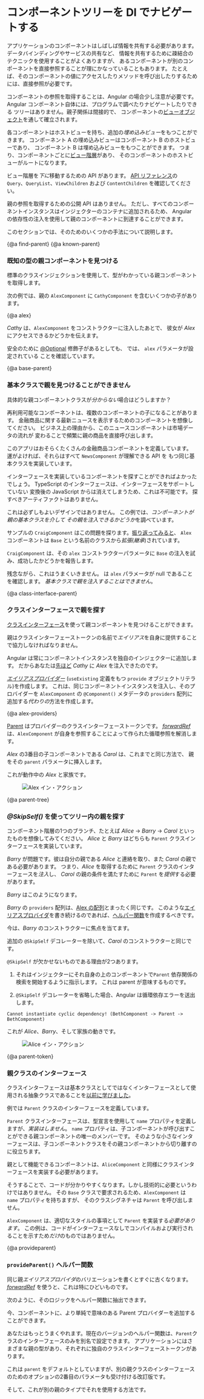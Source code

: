 # コンポーネントツリーを DI でナビゲートする

アプリケーションのコンポーネントはしばしば情報を共有する必要があります。
データバインディングやサービスの共有など、
情報を共有するために疎結合のテクニックを使用することがよくありますが、
あるコンポーネントが別のコンポーネントを直接参照することが理にかなっていることもあります。 
たとえば、そのコンポーネントの値にアクセスしたりメソッドを呼び出したりするためには、直接参照が必要です。

コンポーネントの参照を取得することは、Angular の場合少し注意が必要です。
Angular コンポーネント自体には、プログラムで調べたりナビゲートしたりできる
ツリーはありません。親子関係は間接的で、
コンポーネントの[ビューオブジェクト](guide/glossary#view)を通して確立されます。

各コンポーネントはホストビューを持ち、追加の*埋め込みビュー*をもつことができます。
コンポーネント A の埋め込みビューはコンポーネント B のホストビューであり、
コンポーネント B は埋め込みビューをもつことができます。
つまり、コンポーネントごとに[ビュー階層](guide/glossary#view-hierarchy)があり、
そのコンポーネントのホストビューがルートになります。

ビュー階層を*下に*移動するための API があります。
[API リファレンス](api/)の `Query`、`QueryList`、`ViewChildren` 
および `ContentChildren` を確認してください。

親の参照を取得するための公開 API はありません。
ただし、すべてのコンポーネントインスタンスはインジェクターのコンテナに追加されるため、
Angular の依存性の注入を使用して親のコンポーネントに到達することができます。

このセクションでは、そのためのいくつかの手法について説明します。

{@a find-parent}
{@a known-parent}


### 既知の型の親コンポーネントを見つける

標準のクラスインジェクションを使用して、型がわかっている親コンポーネントを取得します。

次の例では、親の `AlexComponent` に `CathyComponent` を含むいくつかの子があります。

{@a alex}


<code-example path="dependency-injection-in-action/src/app/parent-finder.component.ts" region="alex-1" header="parent-finder.component.ts (AlexComponent v.1)"></code-example>



*Cathy* は、`AlexComponent` をコンストラクターに注入したあとで、
彼女が *Alex* にアクセスできるかどうかを伝えます。

<code-example path="dependency-injection-in-action/src/app/parent-finder.component.ts" region="cathy" header="parent-finder.component.ts (CathyComponent)"></code-example>



安全のために [@Optional](guide/dependency-injection-in-action#optional) 修飾子があるとしても、
<live-example name="dependency-injection-in-action"></live-example> では、
`alex` パラメータが設定されている
ことを確認しています。


{@a base-parent}


### 基本クラスで親を見つけることができません

具体的な親コンポーネントクラスが*分からない*場合はどうしますか？

再利用可能なコンポーネントは、複数のコンポーネントの子になることがあります。
金融商品に関する最新ニュースを表示するためのコンポーネントを想像してください。
ビジネス上の理由から、このニュースコンポーネントは市場データの流れが
変わることで頻繁に親の商品を直接呼び出します。

このアプリはおそらくたくさんの金融商品コンポーネントを定義しています。
運がよければ、それらはすべて `NewsComponent` が理解できる API を
もつ同じ基本クラスを実装しています。


<div class="alert is-helpful">



インターフェースを実装しているコンポーネントを探すことができればよかったでしょう。
TypeScript のインターフェースは、インターフェースをサポートしていない
変換後の JavaScript からは消えてしまうため、これは不可能です。
探すべきアーティファクトはありません。

</div>



これは必ずしもよいデザインではありません。
この例では、*コンポーネントが親の基本クラスを介して
その親を注入できるかどうか*を調べています。

サンプルの `CraigComponent` はこの問題を探ります。[振り返ってみると](#alex)、
`Alex` コンポーネントは `Base` という名前のクラスから*拡張*(*継承*)されています。

<code-example path="dependency-injection-in-action/src/app/parent-finder.component.ts" region="alex-class-signature" header="parent-finder.component.ts (Alex class signature)"></code-example>



`CraigComponent` は、その `alex` コンストラクターパラメータに `Base` の注入を試み、成功したかどうかを報告します。

<code-example path="dependency-injection-in-action/src/app/parent-finder.component.ts" region="craig" header="parent-finder.component.ts (CraigComponent)"></code-example>



残念ながら、これはうまくいきません。
<live-example name="dependency-injection-in-action"></live-example>は 
`alex` パラメータが null であることを確認します。
*基本クラスで親を注入することはできません*。



{@a class-interface-parent}


### クラスインターフェースで親を探す

[クラスインターフェース](guide/dependency-injection-in-action#class-interface)を使って親コンポーネントを見つけることができます。

親はクラスインターフェーストークンの名前で*エイリアス*を自身に提供することで協力しなければなりません。

Angular は常にコンポーネントインスタンスを独自のインジェクターに追加します。
だからあなたは[先ほど](#known-parent) *Cathy* に *Alex* を注入できたのです。

[*エイリアスプロバイダー*](guide/dependency-injection-in-action#useexisting) (`useExisting` 定義をもつ `provide` オブジェクトリテラル)を作成します。
これは、同じコンポーネントインスタンスを注入し、そのプロバイダーを 
`AlexComponent` の `@Component()` メタデータの `providers` 配列に追加する*代わりの*方法を作成します。

{@a alex-providers}


<code-example path="dependency-injection-in-action/src/app/parent-finder.component.ts" region="alex-providers" header="parent-finder.component.ts (AlexComponent providers)"></code-example>


[Parent](#parent-token) はプロバイダーのクラスインターフェーストークンです。
[*forwardRef*](guide/dependency-injection-in-action#forwardref) は、`AlexComponent` が自身を参照することによって作られた循環参照を解消します。

*Alex* の3番目の子コンポーネントである *Carol* は、これまでと同じ方法で、
親をその `parent` パラメータに挿入します。

<code-example path="dependency-injection-in-action/src/app/parent-finder.component.ts" region="carol-class" header="parent-finder.component.ts (CarolComponent class)"></code-example>



これが動作中の *Alex* と家族です。

<figure>
  <img src="generated/images/guide/dependency-injection-in-action/alex.png" alt="Alex イン・アクション">
</figure>



{@a parent-tree}


### _@SkipSelf()_ を使ってツリー内の親を探す

コンポーネント階層の1つのブランチ、たとえば *Alice* -> *Barry* -> *Carol* といったものを想像してみてください。
*Alice* と *Barry* はどちらも `Parent` クラスインターフェースを実装しています。

*Barry* が問題です。彼は自分の親である *Alice* と連絡を取り、また *Carol* の親である必要があります。
つまり、*Alice* を取得するために `Parent` クラスのインターフェースを*注入*し、
*Carol* の親の条件を満たすために `Parent` を*提供*する必要があります。

*Barry* はこのようになります。

<code-example path="dependency-injection-in-action/src/app/parent-finder.component.ts" region="barry" header="parent-finder.component.ts (BarryComponent)"></code-example>



*Barry* の `providers` 配列は、[Alex の配列](#alex-providers)とまったく同じです。
このような[エイリアスプロバイダ](guide/dependency-injection-in-action#useexisting)を書き続けるのであれば、[ヘルパー関数](#provideparent)を作成するべきです。

今は、*Barry* のコンストラクターに焦点を当てます。

<code-tabs>

  <code-pane header="Barry's constructor" path="dependency-injection-in-action/src/app/parent-finder.component.ts" region="barry-ctor">

  </code-pane>

  <code-pane header="Carol's constructor" path="dependency-injection-in-action/src/app/parent-finder.component.ts" region="carol-ctor">

  </code-pane>

</code-tabs>


追加の `@SkipSelf` デコレーターを除いて、*Carol* のコンストラクターと同じです。

`@SkipSelf` が欠かせないものである理由が2つあります。

1. それはインジェクターにそれ自身の上のコンポーネントで`Parent` 依存関係の検索を開始するように指示します。
これは parent が意味するものです。

2. `@SkipSelf` デコレーターを省略した場合、Angular は循環依存エラーを送出します。

  `Cannot instantiate cyclic dependency! (BethComponent -> Parent -> BethComponent)`

これが *Alice*、*Barry*、そして家族の動きです。


<figure>
  <img src="generated/images/guide/dependency-injection-in-action/alice.png" alt="Alice イン・アクション">
</figure>



{@a parent-token}


###  親クラスのインターフェース
クラスインターフェースは基本クラスとしてではなくインターフェースとして使用される抽象クラスであることを[以前に学びました](guide/dependency-injection-in-action#class-interface)。

例では `Parent` クラスのインターフェースを定義しています。

<code-example path="dependency-injection-in-action/src/app/parent-finder.component.ts" region="parent" header="parent-finder.component.ts (Parent class-interface)"></code-example>



`Parent` クラスインターフェースは、型宣言を使用して `name` プロパティを定義しますが、*実装はしません*。
`name` プロパティは、子コンポーネントが呼び出すことができる親コンポーネントの唯一のメンバーです。
そのような小さなインターフェースは、子コンポーネントクラスをその親コンポーネントから切り離すのに役立ちます。

親として機能できるコンポーネントは、`AliceComponent` と同様にクラスインターフェースを実装する必要があります。

<code-example path="dependency-injection-in-action/src/app/parent-finder.component.ts" region="alice-class-signature" header="parent-finder.component.ts (AliceComponent class signature)"></code-example>



そうすることで、コードが分かりやすくなります。しかし技術的に必要というわけではありません。
その `Base` クラスで要求されるため、`AlexComponent` は `name` プロパティを持ちますが、
そのクラスシグネチャは `Parent` を呼び出しません。

<code-example path="dependency-injection-in-action/src/app/parent-finder.component.ts" region="alex-class-signature" header="parent-finder.component.ts (AlexComponent class signature)"></code-example>



<div class="alert is-helpful">



`AlexComponent` は、適切なスタイルの事項として `Parent` を実装する*必要があります*。
この例は、コードがインターフェースなしでコンパイルおよび実行されることを示すため*だけ*のものではありません。


</div>



{@a provideparent}


### `provideParent()` ヘルパー関数

同じ親*エイリアスプロバイダ*のバリエーションを書くとすぐに古くなります。
[*forwardRef*](guide/dependency-injection-in-action#forwardref) を使うと、これは特にひどいものです。

<code-example path="dependency-injection-in-action/src/app/parent-finder.component.ts" region="alex-providers" header="dependency-injection-in-action/src/app/parent-finder.component.ts"></code-example>

次のように、そのロジックをヘルパー関数に抽出できます。

<code-example path="dependency-injection-in-action/src/app/parent-finder.component.ts" region="provide-the-parent" header="dependency-injection-in-action/src/app/parent-finder.component.ts"></code-example>

今、コンポーネントに、より単純で意味のある Parent プロバイダーを追加することができます。

<code-example path="dependency-injection-in-action/src/app/parent-finder.component.ts" region="alice-providers" header="dependency-injection-in-action/src/app/parent-finder.component.ts"></code-example>


あなたはもっとうまくやれます。現在のバージョンのヘルパー関数は、`Parent`クラスのインターフェースのみを別名で設定できます。
アプリケーションにはさまざまな親の型があり、それぞれに独自のクラスインターフェーストークンがあります。

これは `parent` をデフォルトとしていますが、別の親クラスのインターフェースのためのオプションの2番目のパラメータも受け付ける改訂版です。

<code-example path="dependency-injection-in-action/src/app/parent-finder.component.ts" region="provide-parent" header="dependency-injection-in-action/src/app/parent-finder.component.ts"></code-example>


そして、これが別の親のタイプでそれを使用する方法です。

<code-example path="dependency-injection-in-action/src/app/parent-finder.component.ts" region="beth-providers" header="dependency-injection-in-action/src/app/parent-finder.component.ts"></code-example>

